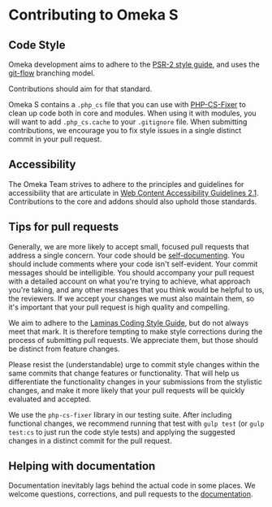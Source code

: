 # Contributing to Omeka S

## Code Style

Omeka development aims to adhere to the [PSR-2 style guide](http://www.php-fig.org/psr/psr-2), and uses the [git-flow](http://nvie.com/posts/a-successful-git-branching-model) branching model.

Contributions should aim for that standard.

Omeka S contains a `.php_cs` file that you can use with [PHP-CS-Fixer](https://github.com/FriendsOfPHP/PHP-CS-Fixer) to clean up code both in core and modules. When using it with modules, you will want to add `.php_cs.cache` to your `.gitignore` file. When submitting contributions, we encourage you to fix style issues in a single distinct commit in your pull request.

## Accessibility

The Omeka Team strives to adhere to the principles and guidelines for accessibility that are articulate in [Web Content Accessibility Guidelines 2.1](https://www.w3.org/WAI/standards-guidelines/wcag/). Contributions to the core and addons should also uphold those standards.  

## Tips for pull requests

Generally, we are more likely to accept small, focused pull requests that address a single concern. Your code should be [self-documenting](https://en.wikipedia.org/wiki/Self-documenting_code). You should include comments where your code isn't self-evident. Your commit messages should be intelligible. You should accompany your pull request with a detailed account on what you're trying to achieve, what approach you're taking, and any other messages that you think would be helpful to us, the reviewers. If we accept your changes we must also maintain them, so it's important that your pull request is high quality and compelling.

We aim to adhere to the [Laminas Coding Style Guide](https://docs.laminas.dev/laminas-coding-standard/v2/coding-style-guide/), but do not always meet that mark. It is therefore tempting to make style corrections during the process of submitting pull requests. We appreciate them, but those should be distinct from feature changes.

Please resist the (understandable) urge to commit style changes within the same commits that change features or functionality. That will help us differentiate the functionality changes in your submissions from the stylistic changes, and make it more likely that your pull requests will be quickly evaluated and accepted.

We use the `php-cs-fixer` library in our testing suite. After including functional changes, we recommend running that test with `gulp test` (or `gulp test:cs` to just run the code style tests) and applying the suggested changes in a distinct commit for the pull request.

## Helping with documentation

Documentation inevitably lags behind the actual code in some places. We welcome questions, corrections, and pull requests to the [documentation](https://github.com/omeka/omeka-s-developer/issues). 
